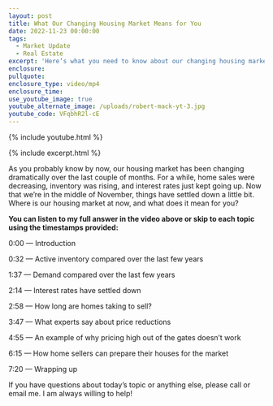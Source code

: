 ```yaml
---
layout: post
title: What Our Changing Housing Market Means for You
date: 2022-11-23 00:00:00
tags:
  - Market Update
  - Real Estate
excerpt: 'Here’s what you need to know about our changing housing market. '
enclosure:
pullquote:
enclosure_type: video/mp4
enclosure_time:
use_youtube_image: true
youtube_alternate_image: /uploads/robert-mack-yt-3.jpg
youtube_code: VFqbhR2l-cE
---
```

{% include youtube.html %}

{% include excerpt.html %}

As you probably know by now, our housing market has been changing dramatically over the last couple of months. For a while, home sales were decreasing, inventory was rising, and interest rates just kept going up. Now that we’re in the middle of November, things have settled down a little bit. Where is our housing market at now, and what does it mean for you?&nbsp;

**You can listen to my full answer in the video above or skip to each topic using the timestamps provided:**

0:00 — Introduction

0:32 — Active inventory compared over the last few years

1:37 — Demand compared over the last few years

2:14 — Interest rates have settled down

2:58 — How long are homes taking to sell?

3:47 — What experts say about price reductions

4:55 — An example of why pricing high out of the gates doesn’t work

6:15 — How home sellers can prepare their houses for the market

7:20 — Wrapping up

If you have questions about today’s topic or anything else, please call or email me. I am always willing to help\!